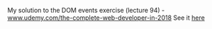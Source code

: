 My solution to the DOM events exercise (lecture 94) - www.udemy.com/the-complete-web-developer-in-2018
See it [here](https://josh-broomfield.github.io/shopping-list/ )
